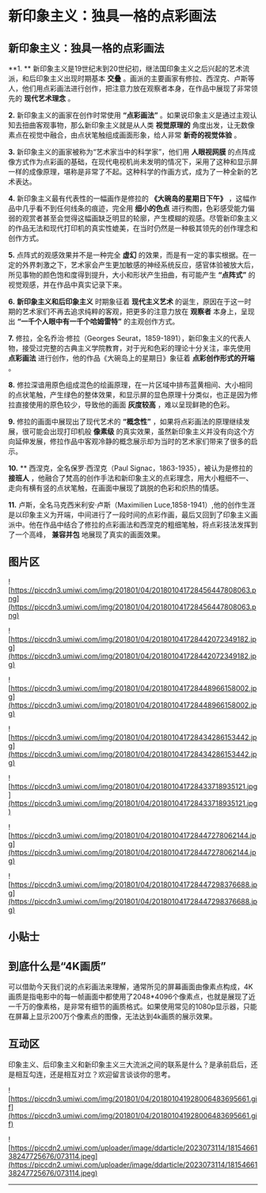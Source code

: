 # 新印象主义：独具一格的点彩画法

## 新印象主义：独具一格的点彩画法

 **1. ** 新印象主义是19世纪末到20世纪初，继法国印象主义之后兴起的艺术流派，和后印象主义出现时期基本 **交叠** 。画派的主要画家有修拉、西涅克、卢斯等人，他们用点彩画法进行创作，把注意力放在观察者本身，在作品中展现了非常领先的 **现代艺术理念** 。

 **2.** 新印象主义的画家在创作时常使用 **“点彩画法”** 。如果说印象主义是通过主观认知去扭曲客观事物，那么新印象主义就是从人类 **视觉原理的** 角度出发，让无数像素点在视觉中融合，由点状笔触组成画面形象，给人非常 **新奇的视觉体验** 。

 **3.** 新印象主义的画家被称为“艺术家当中的科学家”，他们用 **人眼视网膜** 的点阵成像方式作为点彩画的基础，在现代电视机尚未发明的情况下，采用了这种和显示屏一样的成像原理，堪称是非常了不起。这种科学的作画方式，成为了一种全新的艺术表达。

 **4.** 新印象主义最有代表性的一幅画作是修拉的 **《大碗岛的星期日下午》** ，这幅作品中几乎看不到任何线条的痕迹，完全用 **细小的色点** 进行构图，色彩感受能力偏弱的观赏者甚至会觉得这幅画缺乏明显的轮廓，产生模糊的观感。尽管新印象主义的作品无法和现代打印机的真实性媲美，在当时仍然是一种极其领先的创作理念和创作方式。

 **5.** 点阵式的观感效果并不是一种完全 **虚幻** 的效果，而是有一定的事实根据。在一定的外界刺激之下，艺术家会产生更加敏感的神经系统反应，感官体验被放大后，所见事物的颜色饱和度得到提升，大小和形状产生扭曲，有可能产生 **“点阵式”** 的视觉观感，并在作品中真实记录下来。

 **6.**  **新印象主义和后印象主义** 时期象征着 **现代主义艺术** 的诞生，原因在于这一时期的艺术家们不再去追求纯粹的客观，把更多的注意力放在 **观察者** 本身上，呈现出 **“一千个人眼中有一千个哈姆雷特”** 的主观创作方式。

 **7.** 修拉，全名乔治·修拉（Georges Seurat，1859-1891），新印象主义的代表人物，接受过完整的古典主义学院教育，对于光和色彩的理论十分关注，率先使用 **点彩画法** 进行创作，他的作品《大碗岛上的星期日》象征着 **点彩创作形式的开端** 。

 **8.** 修拉深谙用原色组成混色的绘画原理，在一片区域中排布蓝黄相间、大小相同的点状笔触，产生绿色的整体效果，和显示屏的显色原理十分类似，也正是因为修拉直接使用的原色较少，导致他的画面 **灰度较高** ，难以呈现鲜艳的色彩。

 **9.** 修拉的画面中展现出了现代艺术的 **“概念性”** ，如果将点彩画法的原理继续发展，很可能会出现打印机般 **像素级** 的真实效果，虽然新印象主义并没有向这个方向延伸发展，修拉作品中客观冷静的概念展示却为当时的艺术家们带来了很多的启示。

 **10.**  ** 西涅克，全名保罗·西涅克（Paul Signac，1863-1935），被认为是修拉的 **接班人** ，他融合了梵高的创作手法和新印象主义的点彩理念，用大小粗细不一、走向有横有竖的点状笔触，在画面中展现了跳脱的色彩和炽热的情感。

 **11.** 卢斯，全名马克西米利安·卢斯（Maximilien Luce,1858-1941）,他的创作生涯是以印象主义为开端，中间进行了一段时间的点彩作画，最后又回到了印象主义画派中。他在作品中结合了修拉的点彩画法和西涅克的粗细笔触，将点彩技法发挥到了一个高峰， **兼容并包** 地展现了真实的画面效果。

## 图片区

![https://piccdn3.umiwi.com/img/201801/04/201801041728456447808063.png](https://piccdn3.umiwi.com/img/201801/04/201801041728456447808063.png)

![https://piccdn3.umiwi.com/img/201801/04/201801041728442072349182.jpg](https://piccdn3.umiwi.com/img/201801/04/201801041728442072349182.jpg)

![https://piccdn3.umiwi.com/img/201801/04/201801041728448966158002.jpg](https://piccdn3.umiwi.com/img/201801/04/201801041728448966158002.jpg)

![https://piccdn3.umiwi.com/img/201801/04/201801041728434286153442.jpg](https://piccdn3.umiwi.com/img/201801/04/201801041728434286153442.jpg)

![https://piccdn3.umiwi.com/img/201801/04/201801041728433718935121.jpg](https://piccdn3.umiwi.com/img/201801/04/201801041728433718935121.jpg)

![https://piccdn3.umiwi.com/img/201801/04/201801041728447278062144.jpg](https://piccdn3.umiwi.com/img/201801/04/201801041728447278062144.jpg)

![https://piccdn3.umiwi.com/img/201801/04/201801041728447298376688.jpg](https://piccdn3.umiwi.com/img/201801/04/201801041728447298376688.jpg)

## 小贴士

## 到底什么是“4K画质”

可以借助今天我们说的点彩画法来理解，通常所见的屏幕画面由像素点构成，4K画质是指电影中的每一帧画面中都使用了2048*4096个像素点，也就是展现了近一千万的像素格，是非常有细节的画质格式。如果使用常见的1080p显示器，只能在屏幕上显示200万个像素点的图像，无法达到4k画质的展示效果。

## 互动区

印象主义、后印象主义和新印象主义三大流派之间的联系是什么？是承前启后，还是相互勾连，还是相互对立？欢迎留言谈谈你的思考。

![https://piccdn3.umiwi.com/img/201801/04/201801041928006483695661.gif](https://piccdn3.umiwi.com/img/201801/04/201801041928006483695661.gif)

![https://piccdn2.umiwi.com/uploader/image/ddarticle/2023073114/1815466138247725676/073114.jpeg](https://piccdn2.umiwi.com/uploader/image/ddarticle/2023073114/1815466138247725676/073114.jpeg)

---
